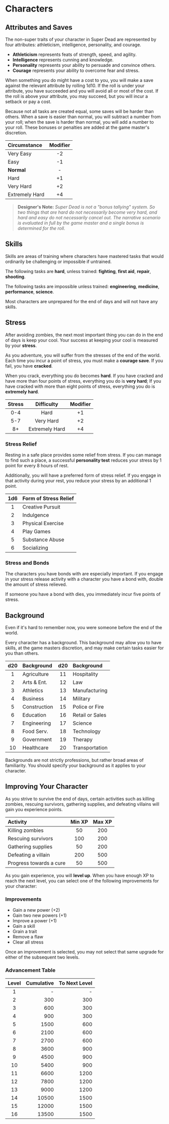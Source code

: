 # Characters


## Attributes and Saves
The non-super traits of your character in Super Dead are represented by four attributes: athleticism, intelligence, personality, and courage.

- __Athleticism__ represents feats of strength, speed, and agility. 
- __Intelligence__ represents cunning and knowledge.
- __Personality__ represents your ability to persuade and convince others. 
- __Courage__ represents your ability to overcome fear and stress.

When something you do might have a cost to you, you will make a save against the relevant attribute by rolling 1d10. If the roll is under your attribute, you have succeeded and you will avoid all or most of the cost. If the roll is above your attribute, you may succeed, but you will incur a setback or pay a cost.

Because not all tasks are created equal, some saves will be harder than others. When a save is easier than normal, you will subtract a number from your roll; when the save is harder than normal, you will add a number to your roll. These bonuses or penalties are added at the game master's discretion.


| Circumstance | Modifier |
| :- | :-: |
| Very Easy | -2 |
| Easy | -1 |
| **Normal** | - |
| Hard | +1 |
| Very Hard | +2 |
| Extremely Hard | +4|


> **Designer's Note:** _Super Dead is not a "bonus tallying" system. So two things that are hard do not necessarily become very hard, and hard and easy do not necessarily cancel out. The narrative scenario is evaluated in full by the game master and a single bonus is determined for the roll._

## Skills
Skills are areas of training where characters have mastered tasks that would ordinarily be challenging or impossible if untrained. 

The following tasks are **hard**, unless trained: __fighting__, __first aid__, __repair__, __shooting__.

The following tasks are impossible unless trained: __engineering__, __medicine__, __performance__, __science__.

Most characters are unprepared for the end of days and will not have any skills.

## Stress
After avoiding zombies, the next most important thing you can do in the end of days is keep your cool. Your success at keeping your cool is measured by your __stress__.

As you adventure, you will suffer from the stresses of the end of the world. Each time you incur a point of stress, you must make a __courage save__. If you fail, you have __cracked__.

When you crack, everything you do becomes **hard**. If you have cracked and have more than four points of stress, everything you do is __very hard__; If you have cracked with more than eight points of stress, everything you do is __extremely hard__.

| Stress | Difficulty | Modifier |
| :-: | :-: | :-: |
| 0-4 | Hard | +1 |
| 5-7 | Very Hard | +2 |
| 8+ | Extremely Hard | +4 | 

### Stress Relief

Resting in a safe place provides some relief from stress. If you can manage to find such a place, a successful __personality test__ reduces your stress by 1 point for every 8 hours of rest.

Additionally, you will have a preferred form of stress relief. If you engage in that activity during your rest, you reduce your stress by an additional 1 point.

| 1d6 | Form of Stress Relief |
| :-: | :- | 
| 1 | Creative Pursuit| 
| 2 | Indulgence |
| 3 | Physical Exercise | 
| 4 | Play Games |
| 5 | Substance Abuse |
| 6 | Socializing |

### Stress and Bonds
The characters you have bonds with are especially important. If you engage in your stress release activity with a character you have a bond with, double the amount of stress relieved.

If someone you have a bond with dies, you immediately incur five points of stress.


## Background
Even if it's hard to remember now, you were someone before the end of the world.

Every character has a background. This background may allow you to have skills, at the game masters discretion, and may make certain tasks easier for you than others.

| d20 | Background | d20 | Background | 
| :-: | :- | :-: | :- |
|1 |	 Agriculture|	11|	 Hospitality
|2|	Arts & Ent.	|12	|Law
|3|	Athletics	|13	|Manufacturing
|4|	Business	|14	|Military
|5|	Construction|15	|Police or Fire
|6|	Education	|16	|Retail or Sales
|7|	Engineering	|17	|Science
|8|	Food Serv.	|18	|Technology
|9|	Government	|19	|Therapy
|10| Healthcare| 20 |Transportation

Backgrounds are not strictly professions, but rather broad areas of familiarity. You should specify your background as it applies to your character.

## Improving Your Character
As you strive to survive the end of days, certain activities such as killing zombies, rescuing survivors, gathering supplies, and defeating villains will gain you experience points.

| Activity | Min XP | Max XP |
| :- | :-: | :-: | 
| Killing zombies | 50 | 200| 
| Rescuing survivors | 100 | 200 |
| Gathering supplies | 50 | 200 |
| Defeating a villain | 200 | 500 |
| Progress towards a cure | 50 | 500 |

As you gain experience, you will **level up**. When you have enough XP to reach the next level, you can select one of the following improvements for your character:

### Improvements 
- Gain a new power (+2)
- Gain two new powers (+1)
- Improve a power (+1)
- Gain a skill 
- Grain a trait 
- Remove a flaw
- Clear all stress

Once an improvement is selected, you may not select that same upgrade for either of the subsequent two levels.

### Advancement Table
| Level | Cumulative | To Next Level |
| :-: | -: | -: |
1|-|-
2|300|300
3|600|300
4|900|300
5|1500|600
6|2100|600
7|2700|600
8|3600|900
9|4500|900
10|5400|900
11|6600|1200
12|7800|1200
13|9000|1200
14|10500|1500
15|12000|1500
16|13500|1500
